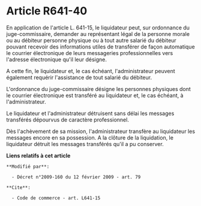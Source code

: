 # Article R641-40

En application de l'article L. 641-15, le liquidateur peut, sur ordonnance du juge-commissaire, demander au représentant
légal de la personne morale ou au débiteur personne physique ou à tout autre salarié du débiteur pouvant recevoir des
informations utiles de transférer de façon automatique le courrier électronique de leurs messageries professionnelles vers
l'adresse électronique qu'il leur désigne.

A cette fin, le liquidateur et, le cas échéant, l'administrateur peuvent également requérir l'assistance de tout salarié du
débiteur.

L'ordonnance du juge-commissaire désigne les personnes physiques dont le courrier électronique est transféré au liquidateur
et, le cas échéant, à l'administrateur. 

Le liquidateur et l'administrateur détruisent sans délai les messages transférés dépourvus de caractère professionnel. 

Dès l'achèvement de sa mission, l'administrateur transfère au liquidateur les messages encore en sa possession. A la clôture
de la liquidation, le liquidateur détruit les messages transférés qu'il a pu conserver.

**Liens relatifs à cet article**

	**Modifié par**:

	  - Décret n°2009-160 du 12 février 2009 - art. 79

	**Cite**:

	  - Code de commerce - art. L641-15
